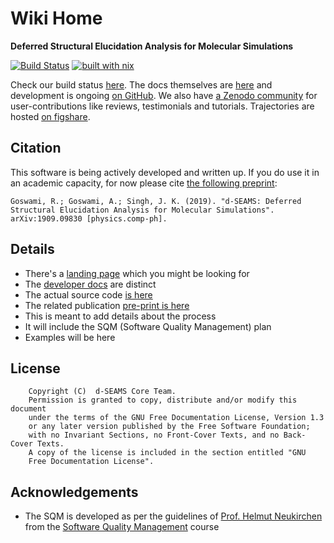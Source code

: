 # Wiki Home

**Deferred Structural Elucidation Analysis for Molecular Simulations**

[![Build Status](https://travis-ci.org/d-SEAMS/seams-core.svg?branch=master)](https://travis-ci.org/d-SEAMS/seams-core)
[![built with nix](https://builtwithnix.org/badge.svg)](https://builtwithnix.org)

Check our build status [here](https://travis-ci.org/d-SEAMS/seams-core).
The docs themselves are [here](https://docs.dseams.info) and
development is ongoing [on GitHub](https://github.com/d-SEAMS/seams-core). We
also have [a Zenodo community](https://zenodo.org/communities/d-seams/) for user-contributions like reviews, testimonials
and tutorials. Trajectories are hosted [on figshare](https://figshare.com/projects/d-SEAMS_Datasets/73545).

## Citation

This software is being actively developed and written up. If you do use it in an
academic capacity, for now please cite [the following preprint](https://arxiv.org/abs/1909.09830):

    Goswami, R.; Goswami, A.; Singh, J. K. (2019). "d-SEAMS: Deferred Structural Elucidation Analysis for Molecular Simulations". arXiv:1909.09830 [physics.comp-ph].

## Details

- There's a [landing page](https://dseams.info) which you might be looking for
- The [developer docs](https://docs.dseams.info) are distinct
- The actual source code [is here](https://github.com/d-SEAMS/seams-core)
- The related publication [pre-print is here](https://arxiv.org/abs/1909.09830)
- This is meant to add details about the process
- It will include the SQM (Software Quality Management) plan
- Examples will be here

## License

        Copyright (C)  d-SEAMS Core Team.
        Permission is granted to copy, distribute and/or modify this document
        under the terms of the GNU Free Documentation License, Version 1.3
        or any later version published by the Free Software Foundation;
        with no Invariant Sections, no Front-Cover Texts, and no Back-Cover Texts.
        A copy of the license is included in the section entitled "GNU
        Free Documentation License".

## Acknowledgements

- The SQM is developed as per the guidelines of [Prof. Helmut
  Neukirchen](https://uni.hi.is/helmut/) from the [Software Quality Management](https://ugla.hi.is/kennsluskra/index.php?tab=nam&chapter=namskeid&id=08732220210&merkja=Software+Quality+Management&kennsluar=2020) course
